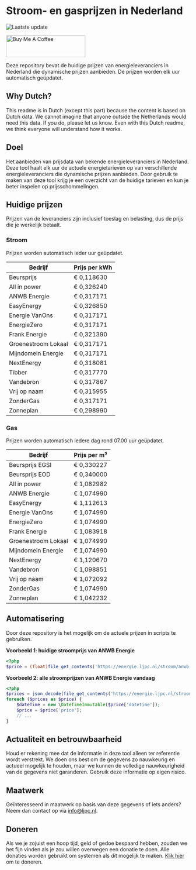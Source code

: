 # Stroom- en gasprijzen in Nederland

![Laatste update](https://img.shields.io/badge/laatste%20update-2023--06--20%2017%3A00%20CET-brightgreen)

<a href="https://www.buymeacoffee.com/Lars-" target="_blank"><img src="https://cdn.buymeacoffee.com/buttons/v2/default-orange.png" alt="Buy Me A Coffee" height="60" style="height: 60px !important;width: 217px !important;" ></a>

Deze repository bevat de huidige prijzen van energieleveranciers in Nederland die dynamische prijzen aanbieden. De prijzen worden elk uur automatisch geüpdatet.

## Why Dutch?

This readme is in Dutch (except this part) because the content is based on Dutch data. We cannot imagine that anyone outside the Netherlands would need this data. If you do, please let us know. Even with this Dutch readme, we think
everyone will understand how it works.

## Doel

Het aanbieden van prijsdata van bekende energieleveranciers in Nederland. Deze tool haalt elk uur de actuele energietarieven op van verschillende energieleveranciers die dynamische prijzen aanbieden. Door gebruik te maken van deze tool
krijg je een overzicht van de huidige tarieven en kun je beter inspelen op prijsschommelingen.

## Huidige prijzen

Prijzen van de leveranciers zijn inclusief toeslag en belasting, dus de prijs die je werkelijk betaalt.

### Stroom

Prijzen worden automatisch ieder uur geüpdatet.

 Bedrijf | Prijs per kWh 
---------|---------------
Beursprijs | € 0,118630
All in power | € 0,326240
ANWB Energie | € 0,317171
EasyEnergy | € 0,326850
Energie VanOns | € 0,317171
EnergieZero | € 0,317171
Frank Energie | € 0,321390
Groenestroom Lokaal | € 0,317171
Mijndomein Energie | € 0,317171
NextEnergy | € 0,318081
Tibber | € 0,317770
Vandebron | € 0,317867
Vrij op naam | € 0,315955
ZonderGas | € 0,317171
Zonneplan | € 0,298990


### Gas

Prijzen worden automatisch iedere dag rond 07.00 uur geüpdatet.

 Bedrijf | Prijs per m³ 
---------|--------------
Beursprijs EGSI | € 0,330227
Beursprijs EOD | € 0,340000
All in power | € 1,082982
ANWB Energie | € 1,074990
EasyEnergy | € 1,112613
Energie VanOns | € 1,074990
EnergieZero | € 1,074990
Frank Energie | € 1,083918
Groenestroom Lokaal | € 1,074990
Mijndomein Energie | € 1,074990
NextEnergy | € 1,120670
Vandebron | € 1,098851
Vrij op naam | € 1,072092
ZonderGas | € 1,074990
Zonneplan | € 1,042232


## Automatisering

Door deze repository is het mogelijk om de actuele prijzen in scripts te gebruiken.

**Voorbeeld 1: huidige stroomprijs van ANWB Energie**

```php
<?php
$price = (float)file_get_contents('https://energie.ljpc.nl/stroom/anwb-energie-nu.txt');

```

**Voorbeeld 2: alle stroomprijzen van ANWB Energie vandaag**

```php
<?php
$prices = json_decode(file_get_contents('https://energie.ljpc.nl/stroom/all-in-power-vandaag.json'),true);
foreach ($prices as $price) {
    $dateTime = new \DateTimeImmutable($price['datetime']);
    $price = $price['price'];
    // ...
}
```

## Actualiteit en betrouwbaarheid

Houd er rekening mee dat de informatie in deze tool alleen ter referentie wordt verstrekt. We doen ons best om de gegevens zo nauwkeurig en actueel mogelijk te houden, maar we kunnen de volledige nauwkeurigheid van de gegevens niet
garanderen. Gebruik deze informatie op eigen risico.

## Maatwerk

Geïnteresseerd in maatwerk op basis van deze gegevens of iets anders? Neem dan contact op
via [info@ljpc.nl](mailto:info@ljpc.nl?subject=Energie%20prijzen).

## Doneren

Als we je zojuist een hoop tijd, geld of gedoe bespaard hebben, zouden we het fijn vinden als je zou willen overwegen een
donatie te doen. Alle donaties worden gebruikt om systemen als dit mogelijk te
maken. [Klik hier](https://www.buymeacoffee.com/Lars-) om te doneren.
